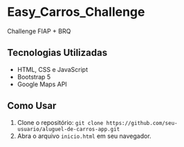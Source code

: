 # Easy_Carros_Challenge
Challenge FIAP + BRQ
## Tecnologias Utilizadas

- HTML, CSS e JavaScript
- Bootstrap 5
- Google Maps API

## Como Usar

1. Clone o repositório: `git clone https://github.com/seu-usuario/aluguel-de-carros-app.git`
2. Abra o arquivo `inicio.html` em seu navegador.
